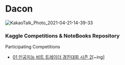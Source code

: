 # Dacon
![KakaoTalk_Photo_2021-04-21-14-39-33](https://user-images.githubusercontent.com/68190553/115503609-a836b200-a2b1-11eb-9b71-2598be9f1a27.png)
### Kaggle Competitions & NoteBooks Repository

Participating Competitions

- [01 인공지능 비트 트레이더 경진대회 시즌 2](https://github.com/jerife/Dacon/blob/main/인공지능%20비트%20트레이더%20경진대회%20시즌%202.ipynb)[~ing]
